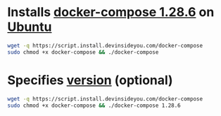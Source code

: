 # Installs [docker-compose 1.28.6](https://docs.docker.com/compose/) on [Ubuntu](https://www.ubuntu.com/)

```bash
wget -q https://script.install.devinsideyou.com/docker-compose
sudo chmod +x docker-compose && ./docker-compose
```

# Specifies [version](https://github.com/docker/compose/releases) (optional)

```bash
wget -q https://script.install.devinsideyou.com/docker-compose
sudo chmod +x docker-compose && ./docker-compose 1.28.6
```
